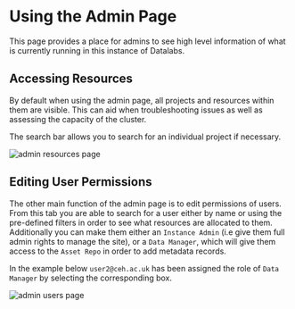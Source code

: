 # Using the Admin Page

This page provides a place for admins to see high level information of what is currently
running in this instance of Datalabs.

## Accessing Resources

By default when using the admin page, all projects and resources within them are visible.
This can aid when troubleshooting issues as well as assessing the capacity of the cluster.

The search bar allows you to search for an individual project if necessary.

![admin resources page](../../img/admin-resources-page.png "admin resources page")

## Editing User Permissions

The other main function of the admin page is to edit permissions of users. From this tab you
are able to search for a user either by name or using the pre-defined filters in order to
see what resources are allocated to them. Additionally you can make them either an
`Instance Admin` (i.e give them full admin rights to manage the site), or a `Data Manager`,
which will give them access to the `Asset Repo` in order to add metadata records.

In the example below `user2@ceh.ac.uk` has been assigned the role of `Data Manager` by selecting
the corresponding box.

![admin users page](../../img/admin-users-page.png "admin users page")

